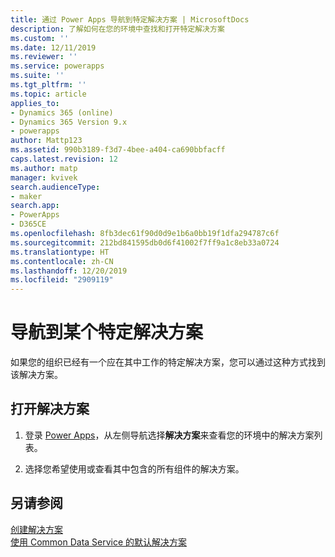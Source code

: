 ```yaml
---
title: 通过 Power Apps 导航到特定解决方案 | MicrosoftDocs
description: 了解如何在您的环境中查找和打开特定解决方案
ms.custom: ''
ms.date: 12/11/2019
ms.reviewer: ''
ms.service: powerapps
ms.suite: ''
ms.tgt_pltfrm: ''
ms.topic: article
applies_to:
- Dynamics 365 (online)
- Dynamics 365 Version 9.x
- powerapps
author: Mattp123
ms.assetid: 990b3189-f3d7-4bee-a404-ca690bbfacff
caps.latest.revision: 12
ms.author: matp
manager: kvivek
search.audienceType:
- maker
search.app:
- PowerApps
- D365CE
ms.openlocfilehash: 8fb3dec61f90d0d9e1b6a0bb19f1dfa294787c6f
ms.sourcegitcommit: 212bd841595db0d6f41002f7ff9a1c8eb33a0724
ms.translationtype: HT
ms.contentlocale: zh-CN
ms.lasthandoff: 12/20/2019
ms.locfileid: "2909119"
---
```

# <a name="navigate-to-a-specific-solution"></a>导航到某个特定解决方案

如果您的组织已经有一个应在其中工作的特定解决方案，您可以通过这种方式找到该解决方案。   
  
## <a name="open-a-solution"></a>打开解决方案  
  
1. 登录 [Power Apps](https://make.powerapps.com/?utm_source=padocs&utm_medium=linkinadoc&utm_campaign=referralsfromdoc)，从左侧导航选择**解决方案**来查看您的环境中的解决方案列表。
  
2. 选择您希望使用或查看其中包含的所有组件的解决方案。 
 

 ## <a name="see-also"></a>另请参阅
[创建解决方案](create-solution.md) <br />
[使用 Common Data Service 的默认解决方案](use-solutions-for-your-customizations.md)
